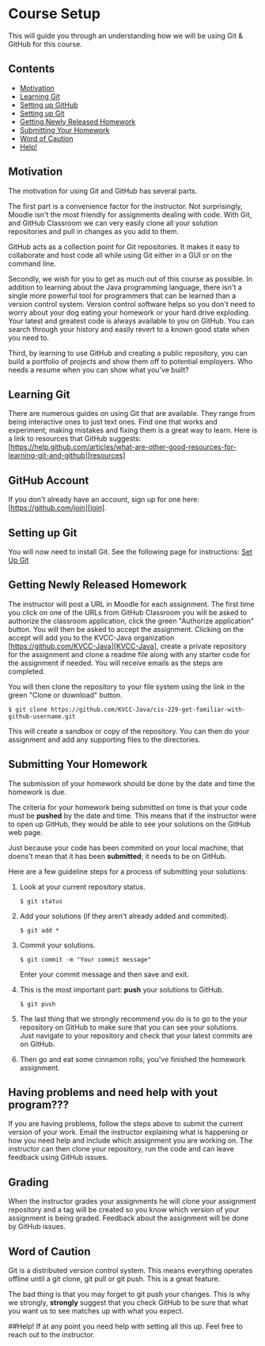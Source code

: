 Course Setup
============

This will guide you through an understanding how we will be using Git & GitHub for this course.

## Contents

- [Motivation](#motivation)
- [Learning Git](#learning-git)
- [Setting up GitHub](#setting-up-github)
- [Setting up Git](#setting-up-git)
- [Getting Newly Released Homework](#getting-newly-released-homework)
- [Submitting Your Homework](#submitting-your-homework)
- [Word of Caution](#word-of-caution)
- [Help!](#help)

## Motivation
The motivation for using Git and GitHub has several parts.

The first part is a convenience factor for the instructor. Not surprisingly, Moodle isn't the most friendly for assignments dealing with code. With Git, and GitHub Classroom we can very easily clone all your solution repositories and pull in changes as you add to them.

GitHub acts as a collection point for Git repositories. It makes it easy to collaborate and host code all while using Git either in a GUI or on the command line.

Secondly, we wish for you to get as much out of this course as possible. In addition to learning about the Java programming language, there isn't a single more powerful tool for programmers that can be learned than a version control system. Version control software helps so you don't need to worry about your dog eating your homework or your hard drive exploding. Your latest and greatest code is always available to you on GitHub. You can search through your history and easily revert to a known good state when you need to.

Third, by learning to use GitHub and creating a public repository, you can build a portfolio of projects and show them off to potential employers. Who needs a resume when you can show what you’ve built?

## Learning Git

There are numerous guides on using Git that are available. They range from being interactive ones to just text ones. Find one that works and experiment; making mistakes and fixing them is a great way to learn. Here is a link to resources that GitHub suggests:
[https://help.github.com/articles/what-are-other-good-resources-for-learning-git-and-github][resources]

## GitHub Account
If you don't already have an account, sign up for one here: [https://github.com/join][join].

## Setting up Git

You will now need to install Git. See the following page for instructions: [Set Up Git](https://help.github.com/articles/set-up-git/)

## Getting Newly Released Homework
The instructor will post a URL in Moodle for each assignment. The first time you click on one of the URLs from GitHub Classroom you will be asked to authorize the classroom application, click the green "Authorize application" button. You will then be asked to accept the assignment. Clicking on the accept will add you to the KVCC-Java organization [https://github.com/KVCC-Java][KVCC-Java], create a private repository for the assignment and clone a readme file along with any starter code for the assignment if needed. You will receive emails as the steps are completed.

You will then clone the repository to your file system using the link in the green "Clone or download" button.

    
    $ git clone https://github.com/KVCC-Java/cis-229-get-familiar-with-github-username.git
    
    
This will create a sandbox or copy of the repository. You can then do your assignment and add any supporting files to the directories.

## Submitting Your Homework

The submission of your homework should be done by the date and time the homework is due.

The criteria for your homework being submitted on time is that your code must be **pushed** by the date and time. This means that if the instructor were to open up GitHub, they would be able to see your solutions on the GitHub web page.

Just because your code has been commited on your local machine, that doens't mean that it has been **submitted**; it needs to be on GitHub.

Here are a few guideline steps for a process of submitting your solutions:

1. Look at your current repository status.

    ```
    $ git status
    ```

2. Add your solutions (if they aren't already added and commited).

    ```
    $ git add *
    ```

3. Commit your solutions.  

    ```
    $ git commit -m "Your commit message"
    ```

   Enter your commit message and then save and exit.  

4. This is the most important part: **push** your solutions to GitHub.  

    ```
    $ git push
    ```

5. The last thing that we strongly recommend you do is to go to the your repository on GitHub to make sure that you can see your solutions.  
   Just navigate to your repository and check that your latest commits are on GitHub.  

6. Then go and eat some cinnamon rolls; you've finished the homework assignment.

## Having problems and need help with yout program???
If you are having problems, follow the steps above to submit the current version of your work. Email the instructor explaining what is happening or how you need help and include which assignment you are working on. The instructor can then clone your repository, run the code and can leave feedback using GitHub issues.

## Grading
When the instructor grades your assignments he will clone your assignment repository and a tag will be created so you know which version of your assignment is being graded. Feedback about the assignment will be done by GitHub issues.

## Word of Caution

Git is a distributed version control system. This means everything operates offline until a git clone, git pull or git push. This is a great feature.

The bad thing is that you may forget to git push your changes. This is why we strongly, **strongly** suggest that you check GitHub to be sure that what you want us to see matches up with what you expect.

##Help!
If at any point you need help with setting all this up. Feel free to reach out to the instructor.

[join]: https://github.com/join
[resources]: https://help.github.com/articles/what-are-other-good-resources-for-learning-git-and-github
[KVCC-Java]: https://github.com/KVCC-Java
